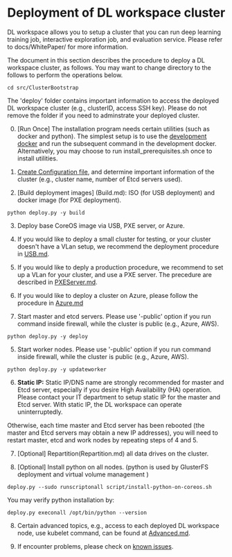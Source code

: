 # Deployment of DL workspace cluster

DL workspace allows you to setup a cluster that you can run deep learning training job, interactive exploration job, and evaluation service. Please refer to docs/WhitePaper/ for more information. 

The document in this section describes the procedure to deploy a DL workspace cluster, as follows. You may want to change directory to the follows to perform the operations below.

  ```
  cd src/ClusterBootstrap
  ```
  
The 'deploy' folder contains important information to access the deployed DL workspace cluster (e.g., clusterID, access SSH key). Please do not remove the folder if you need to adminstrate your deployed cluster. 

0. [Run Once] The installation program needs certain utilities (such as docker and python). The simplest setup is to use the [development docker](../../DevDocker.md) and run the subsequent command in the development docker. Alternatively, you may choose to run install_prerequisites.sh once to install  utilities.  

1. [Create Configuration file](Configuration.md), and determine important information of the cluster (e.g., cluster name, number of Etcd servers used).

2. [Build deployment images] (Build.md): ISO (for USB deployment) and docker image (for PXE deployment).
  ```
  python deploy.py -y build 
  ```

3. Deploy base CoreOS image via USB, PXE server, or Azure. 
  1. If you would like to deploy a small cluster for testing, or your cluster doesn't have a VLan setup, we recommend the deployment procedure in [USB.md](USB.md). 

  2. If you would like to deply a production procedure, we recommend to set up a VLan for your cluster, and use a PXE server. The precedure are described in [PXEServer.md](PXEServer.md). 
  3. If you would like to deploy a cluster on Azure, please follow the procedure in [Azure.md](Azure.md)

4. Start master and etcd servers. Please use '-public' option if you run command inside firewall, while the cluster is public (e.g., Azure, AWS).

  ```
  python deploy.py -y deploy
  ```
  
5. Start worker nodes. Please use '-public' option if you run command inside firewall, while the cluster is public (e.g., Azure, AWS).

  ```
  python deploy.py -y updateworker
  ```

6. **__Static IP:__** Static IP/DNS name are strongly recommended for master and Etcd server, especially if you desire High Availability (HA) operation. Please contact your IT department to setup static IP for the master and Etcd server. With static IP, the DL workspace can operate uninterruptedly. 

  Otherwise, each time master and Etcd server has been rebooted (the master and Etcd servers may obtain a new IP addresses), you will need to restart master, etcd and work nodes by repeating steps of 4 and 5. 

7. [Optional] Repartition(Repartition.md) all data drives on the cluster.

8. [Optional] Install python on all nodes. (python is used by GlusterFS deployment and virtual volume management )
  ```
  deploy.py --sudo runscriptonall script/install-python-on-coreos.sh
  ```
  You may verify python installation by:
  ```
  deploy.py execonall /opt/bin/python --version
  ```
  
  

8. Certain advanced topics, e.g., access to each deployed DL workspace node, use kubelet command, can be found at [Advanced.md](Advanced.md).

8. If encounter problems, please check on [known issues](KnownIssues.md).
